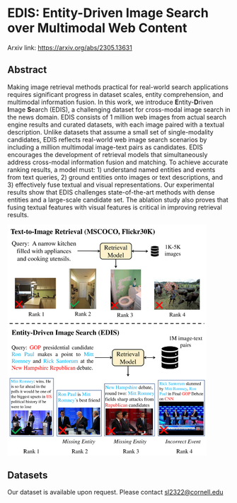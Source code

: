 # EDIS: Entity-Driven Image Search over Multimodal Web Content
Arxiv link: https://arxiv.org/abs/2305.13631

## Abstract

Making image retrieval methods practical for real-world search applications requires significant progress in dataset scales, entity comprehension, and multimodal information fusion. In this work, we introduce **E**ntity-**D**riven **I**mage **S**earch (EDIS), a challenging dataset for cross-modal image search in the news domain. EDIS consists of 1 million web images from actual search engine results and curated datasets, with each image paired with a textual description. Unlike datasets that assume a small set of single-modality candidates, EDIS reflects real-world web image search scenarios by including a million multimodal image-text pairs as candidates. EDIS encourages the development of retrieval models that simultaneously address cross-modal information fusion and matching. To achieve accurate ranking results, a model must: 1) understand named entities and events from text queries, 2) ground entities onto images or text descriptions, and 3) effectively fuse textual and visual representations. Our experimental results show that EDIS challenges state-of-the-art methods with dense entities and a large-scale candidate set. The ablation study also proves that fusing textual features with visual features is critical in improving retrieval results.

<img src="teaser.png" alt="EDIS contains entity-rich queries and multi-modal candidates compared to existing datasets" width="450">

## Datasets

Our dataset is available upon request. Please contact sl2322@cornell.edu

<!-- ### Citation -->
